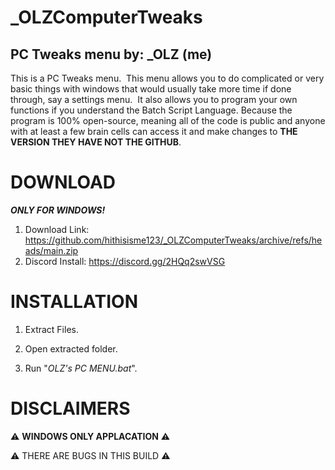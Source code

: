 # _OLZComputerTweaks
## PC Tweaks menu by: _OLZ (me)

This is a PC Tweaks menu. 
This menu allows you to do complicated or very basic things with windows that would usually take more time if done through, say a settings menu. 
It also allows you to program your own functions if you understand the Batch Script Language. Because the program is 100% open-source, meaning all of the code is public and anyone with at least a few brain cells can access it and make changes to **THE VERSION THEY HAVE NOT THE GITHUB**.

# DOWNLOAD

***ONLY FOR WINDOWS!***
1. Download Link: https://github.com/hithisisme123/_OLZComputerTweaks/archive/refs/heads/main.zip
2. Discord Install: https://discord.gg/2HQq2swVSG

# INSTALLATION

1. Extract Files.

3. Open extracted folder.

4. Run "*OLZ's PC MENU.bat*".

# DISCLAIMERS

⚠️ **WINDOWS ONLY APPLACATION** ⚠️

⚠️  THERE ARE BUGS IN THIS BUILD ⚠️
